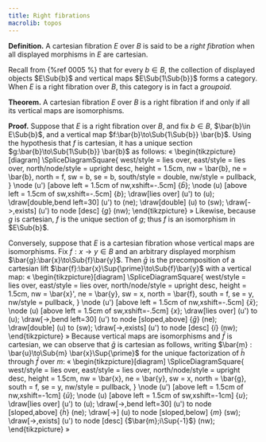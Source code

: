 ```yaml
---
title: Right fibrations
macrolib: topos
---
```


**Definition.** A cartesian fibration $E$ over $B$ is said to be a *right fibration*
when all displayed morphisms in $E$ are cartesian.

Recall from {%ref 0005 %} that for every $b\in B$, the collection of displayed
objects $E\Sub{b}$ and vertical maps $E\Sub{1\Sub{b}}$ forms a category. When $E$ is
a right fibration over $B$, this category is in fact a *groupoid*.

**Theorem.** A cartesian fibration $E$ over $B$ is a right fibration if and only if
all its vertical maps are isomorphisms.

**Proof.** Suppose that $E$ is a right fibration over $B$, and fix $b\in B$,
$\bar{b}\in E\Sub{b}$, and a vertical map $f:\bar{b}\to\Sub{1\Sub{b}} \bar{b}$.
Using the hypothesis that $f$ is cartesian, it has a unique section
$g:\bar{b}\to\Sub{1\Sub{b}} \bar{b}$ as follows:
«
  \begin{tikzpicture}[diagram]
    \SpliceDiagramSquare{
      west/style = lies over,
      east/style = lies over,
      north/node/style = upright desc,
      height = 1.5cm,
      nw = \bar{b},
      ne = \bar{b},
      north = f,
      sw = b,
      se = b,
      south/style = double,
      nw/style = pullback,
    }
    \node (u') [above left = 1.5cm of nw,xshift=-.5cm] {$\bar{b}$};
    \node (u) [above left = 1.5cm of sw,xshift=-.5cm] {$b$};
    \draw[lies over] (u') to (u);
    \draw[double,bend left=30] (u') to (ne);
    \draw[double] (u) to (sw);
    \draw[->,exists] (u') to node [desc] {$g$} (nw);
  \end{tikzpicture}
»
Likewise, because $g$ is cartesian, $f$ is the unique section of $g$; thus $f$ is an
isomorphism in $E\Sub{b}$.

Conversely, suppose that $E$ is a cartesian fibration whose vertical maps are
isomorphisms. Fix $f:x\to y \in B$ and an arbitrary displayed morphism
$\bar{g}:\bar{x}\to\Sub{f}\bar{y}$. Then $\bar{g}$ is the precomposition of a
cartesian lift $\bar{f}:\bar{x}\Sup{\prime}\to\Sub{f}\bar{y}$ with a vertical map:
«
  \begin{tikzpicture}[diagram]
    \SpliceDiagramSquare{
      west/style = lies over,
      east/style = lies over,
      north/node/style = upright desc,
      height = 1.5cm,
      nw = \bar{x}',
      ne = \bar{y},
      sw = x,
      north = \bar{f},
      south = f,
      se = y,
      nw/style = pullback,
    }
    \node (u') [above left = 1.5cm of nw,xshift=-.5cm] {$\bar{x}$};
    \node (u) [above left = 1.5cm of sw,xshift=-.5cm] {$x$};
    \draw[lies over] (u') to (u);
    \draw[->,bend left=30] (u') to node [sloped,above] {$\bar{g}$} (ne);
    \draw[double] (u) to (sw);
    \draw[->,exists] (u') to node [desc] {$i$} (nw);
  \end{tikzpicture}
»
Because vertical maps are isomorphisms and $\bar{f}$ is cartesian, we can observe
that $\bar{g}$ is cartesian as follows, writing $\bar{m} : \bar{u}\to\Sub{m}
\bar{x}\Sup{\prime}$ for the unique factorization of $\bar{h}$ through $\bar{f}$ over $m$:
«
  \begin{tikzpicture}[diagram]
    \SpliceDiagramSquare{
      west/style = lies over,
      east/style = lies over,
      north/node/style = upright desc,
      height = 1.5cm,
      nw = \bar{x},
      ne = \bar{y},
      sw = x,
      north = \bar{g},
      south = f,
      se = y,
      nw/style = pullback,
    }
    \node (u') [above left = 1.5cm of nw,xshift=-1cm] {$\bar{u}$};
    \node (u) [above left = 1.5cm of sw,xshift=-1cm] {$u$};
    \draw[lies over] (u') to (u);
    \draw[->,bend left=30] (u') to node [sloped,above] {$\bar{h}$} (ne);
    \draw[->] (u) to node [sloped,below] {$m$} (sw);
    \draw[->,exists] (u') to node [desc] {$\bar{m};i\Sup{-1}$} (nw);
  \end{tikzpicture}
»
